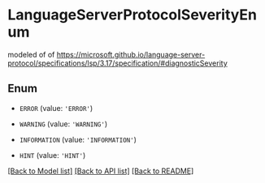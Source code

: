 # LanguageServerProtocolSeverityEnum

modeled of of https://microsoft.github.io/language-server-protocol/specifications/lsp/3.17/specification/#diagnosticSeverity

## Enum

* `ERROR` (value: `'ERROR'`)

* `WARNING` (value: `'WARNING'`)

* `INFORMATION` (value: `'INFORMATION'`)

* `HINT` (value: `'HINT'`)

[[Back to Model list]](../README.md#documentation-for-models) [[Back to API list]](../README.md#documentation-for-api-endpoints) [[Back to README]](../README.md)


